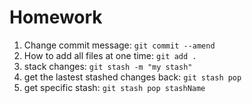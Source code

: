 # Homework

1. Change commit message: `git commit --amend`
2. How to add all files at one time: `git add .`
3. stack changes: `git stash -m "my stash"`
4. get the lastest stashed changes back: `git stash pop`
5. get specific stash: `git stash pop stashName`
